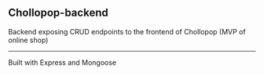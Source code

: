 ## Chollopop-backend

Backend exposing CRUD endpoints to the frontend of Chollopop (MVP of online shop) 

---

Built with Express and Mongoose



